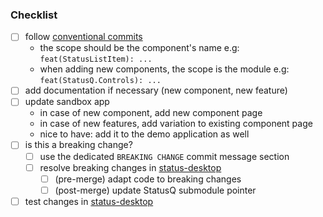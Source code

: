 ### Checklist

- [ ] follow [conventional commits](https://www.conventionalcommits.org/en/v1.0.0/)
  - the scope should be the component's name e.g: `feat(StatusListItem): ... `
  - when adding new components, the scope is the module e.g: `feat(StatusQ.Controls): ...`
- [ ] add documentation if necessary (new component, new feature)
- [ ] update sandbox app
  - in case of new component, add new component page
  - in case of new features, add variation to existing component page
  - nice to have: add it to the demo application as well
- [ ] is this a breaking change?
    - [ ] use the dedicated `BREAKING CHANGE` commit message section
    - [ ] resolve breaking changes in [status-desktop](https://github.com/status-im/status-desktop)
        - [ ] (pre-merge) adapt code to breaking changes
        - [ ] (post-merge) update StatusQ submodule pointer
- [ ] test changes in [status-desktop](https://github.com/status-im/status-desktop)
